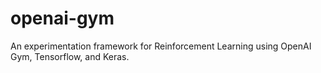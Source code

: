 # openai-gym
An experimentation framework for Reinforcement Learning using OpenAI Gym, Tensorflow, and Keras. 
